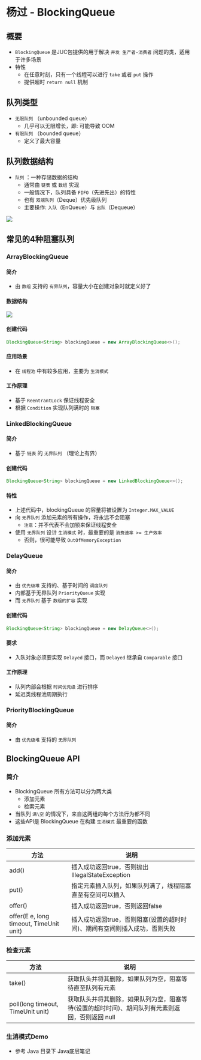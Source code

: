 # 杨过 - BlockingQueue

## 概要

- `BlockingQueue` 是JUC包提供的用于解决 `并发 生产者-消费者` 问题的类，适用于许多场景
- 特性
  - 在任意时刻，只有一个线程可以进行 `take` 或者 `put` 操作
  - 提供超时 `return null` 机制

## 队列类型

- `无限队列` （unbounded queue）
  - 几乎可以无限增长，即: 可能导致 OOM 
- `有限队列` （bounded queue）
  - 定义了最大容量

## 队列数据结构

- `队列` ：一种存储数据的结构
  - 通常由 `链表` 或 `数组` 实现
  - 一般情况下，队列具备 `FIFO`（先进先出）的特性
  - 也有 `双端队列`（Deque）优先级队列
  - 主要操作: `入队`（EnQueue）与 `出队`（Dequeue）

![](https://agefades-note.oss-cn-beijing.aliyuncs.com/1605680972802.png)

## 常见的4种阻塞队列

### ArrayBlockingQueue

#### 简介

- 由 `数组` 支持的 `有界队列`，容量大小在创建对象时就定义好了

#### 数据结构

![](https://agefades-note.oss-cn-beijing.aliyuncs.com/1605681096827.png)

#### 创建代码

```java
BlockingQueue<String> blockingQueue = new ArrayBlockingQueue<>();
```

#### 应用场景

- 在 `线程池` 中有较多应用，主要为 `生消模式`

#### 工作原理

- 基于 `ReentrantLock` 保证线程安全
- 根据 `Condition` 实现队列满时的 `阻塞`

### LinkedBlockingQueue

#### 简介

- 基于 `链表` 的 `无界队列` （理论上有界）

#### 创建代码

```java
BlockingQueue<String> blockingQueue = new LinkedBlockingQueue<>();
```

#### 特性

- 上述代码中，blockingQueue 的容量将被设置为 `Integer.MAX_VALUE`
- 向 `无界队列` 添加元素的所有操作，将永远不会阻塞
  - `注意`：并不代表不会加锁来保证线程安全
- 使用 `无界队列` 设计 `生消模式` 时，最重要的是 `消费速率 >= 生产效率`
  - 否则，很可能导致 `OutOfMemoryException`

### DelayQueue

#### 简介

- 由 `优先级堆` 支持的、基于时间的 `调度队列`
- 内部基于无界队列 `PriorityQueue` 实现
- 而 `无界队列` 基于 `数组的扩容` 实现

#### 创建代码

```java
BlockingQueue<String> blockingQueue = new DelayQueue<>();
```

#### 要求

- 入队对象必须要实现 `Delayed` 接口，而 `Delayed` 继承自 `Comparable` 接口

#### 工作原理

- 队列内部会根据 `时间优先级` 进行排序
- 延迟类线程池周期执行

### PriorityBlockingQueue

#### 简介

- 由 `优先级堆` 支持的 `无界队列`

## BlockingQueue API

### 简介

- BlockingQueue 所有方法可以分为两大类
  - 添加元素
  - 检索元素
- 当队列 `满\空` 的情况下，来自这两组的每个方法行为都不同
- 这些API是 BlockingQueue 在构建 `生消模式` 最重要的函数

### 添加元素

| 方法                                    | 说明                                                         |
| --------------------------------------- | ------------------------------------------------------------ |
| add()                                   | 插入成功返回true，否则抛出 IllegalStateException             |
| put()                                   | 指定元素插入队列，如果队列满了，线程阻塞直至有空间可以插入   |
| offer()                                 | 插入成功返回true，否则返回false                              |
| offer(E e, long timeout, TimeUnit unit) | 插入成功返回true，否则阻塞(设置的超时时间)、期间有空间则插入成功，否则失败 |

### 检查元素

| 方法                              | 说明                                                         |
| --------------------------------- | ------------------------------------------------------------ |
| take()                            | 获取队头并将其删除，如果队列为空，阻塞等待直至队列有元素     |
| poll(long timeout, TimeUnit unit) | 获取队头并将其删除，如果队列为空，阻塞等待(设置的超时时间)、期间队列有元素则返回，否则返回 null |

### 生消模式Demo

- 参考 Java 目录下 Java底层笔记

